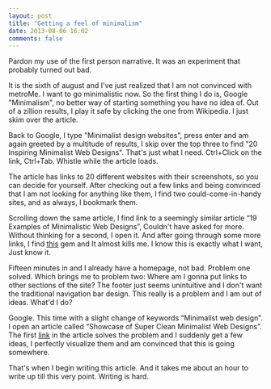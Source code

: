 ```yaml
---
layout: post
title: "Getting a feel of minimalism"
date: 2013-08-06 16:02
comments: false
---
```


Pardon my use of the first person narrative. It was an experiment that probably turned out bad.

It is the sixth of august and I've just realized that I am not convinced with metroMe. I want to go minimalistic now. So the first thing I do is, Google "Minimalism", no better way of starting something you have no idea of. Out of a zillion results, I play it safe by clicking the one from Wikipedia. I just skim over the article.

<!--more-->

Back to Google, I type "Minimalist design websites", press enter and am again greeted by a multitude of results, I skip over the top three to find "20 Inspiring Minimalist Web Designs". That's just what I need. Ctrl+Click on the link, Ctrl+Tab. Whistle while the article loads.

The article has links to 20 different websites with their screenshots, so you can decide for yourself. After checking out a few links and being convinced that I am not looking for anything like them, I find two could-come-in-handy sites, and as always, I bookmark them.

Scrolling down the same article, I find link to a seemingly similar article “19 Examples of Minimalistic Web Designs”, Couldn't have asked for more. Without thinking for a second, I open it. And after going through some more links, I find [this](http://manuelmoreale.com/) gem and It almost kills me. I know this is exactly what I want, Just know it.

Fifteen minutes in and I already have a homepage, not bad. Problem one solved. Which brings me to problem two: Where am I gonna put links to other sections of the site? The footer just seems unintuitive and I don't want the traditional navigation bar design. This really is a problem and I am out of ideas. What'd I do?

Google. This time with a slight change of keywords “Minimalist web design”. I open an article called “Showcase of Super Clean Minimalist Web Designs”. The first [link](http://yaronschoen.com/) in the article solves the problem and I suddenly get a few ideas, I perfectly visualize them and am convinced that this is going somewhere.

That's when I begin writing this article. And it takes me about an hour to write up till this very point. Writing is hard.
